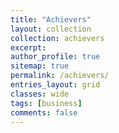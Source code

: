 ```yaml
---
title: "Achievers"
layout: collection
collection: achievers
excerpt:
author_profile: true
sitemap: true
permalink: /achievers/
entries_layout: grid
classes: wide
tags: [business]
comments: false
---
```

